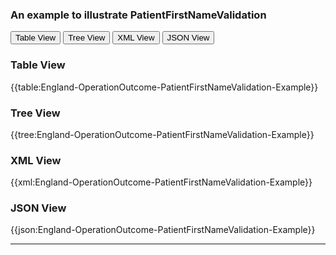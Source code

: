 ### An example to illustrate PatientFirstNameValidation

<div class="tab">
 <button class="tablinks active" onclick="openTab(event, 'Table View')">Table View</button>
 <button class="tablinks" onclick="openTab(event, 'Tree View')">Tree View</button>
  <button class="tablinks" onclick="openTab(event, 'XML View')">XML View</button>
  <button class="tablinks" onclick="openTab(event, 'JSON View')">JSON View</button>
</div>
    

    
<div id="Table View" class="tabcontent" style="display:block">
  <h3>Table View</h3>
{{table:England-OperationOutcome-PatientFirstNameValidation-Example}}
</div>
<div id="Tree View" class="tabcontent">
  <h3>Tree View</h3>
{{tree:England-OperationOutcome-PatientFirstNameValidation-Example}}
</div>
<div id="XML View" class="tabcontent">
  <h3>XML View</h3>
{{xml:England-OperationOutcome-PatientFirstNameValidation-Example}}
</div>
<div id="JSON View" class="tabcontent">
  <h3>JSON View</h3>
{{json:England-OperationOutcome-PatientFirstNameValidation-Example}}
</div>

---